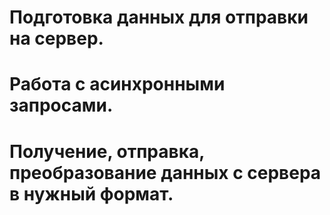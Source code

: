 # Подготовка данных для отправки на сервер. 
# Работа с асинхронными запросами. 
# Получение, отправка, преобразование данных с сервера в нужный формат.